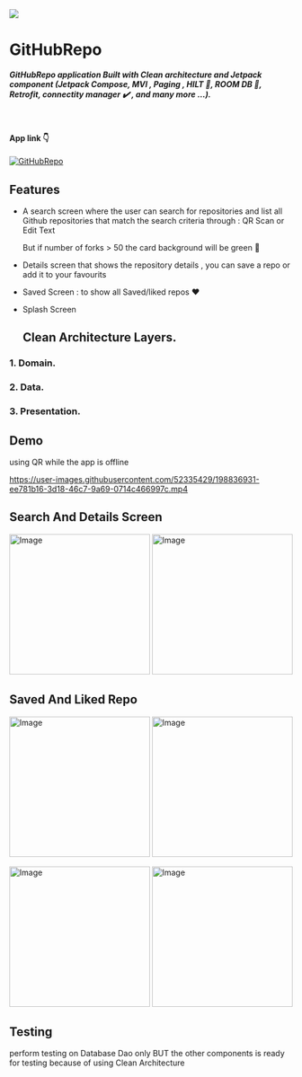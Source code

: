 
<img src="https://th.bing.com/th/id/OIP.Sfgbqcg35rCru0YB-IQwxgHaD4?pid=ImgDet&rs=1"/>

# GitHubRepo
 ***GitHubRepo application Built with Clean architecture and Jetpack component (Jetpack Compose, MVI , Paging
, HILT :syringe:, ROOM DB :floppy_disk:, Retrofit, connectity manager :heavy_check_mark: , and many more …).***

#### <br/><br/>App link 👇
[![GitHubRepo](https://img.shields.io/badge/GitHubRepo-APK-blue)](https://drive.google.com/file/d/17Pepi6GXcn6ug8IV8blDUF6-Y4aky-dW/view?usp=share_link)


## Features

- A search screen where the user can search for repositories and list all Github repositories that match the search criteria through : 
QR Scan or Edit Text

    But if number of forks > 50 the card background will be green :green_heart:	

- Details screen that shows the repository details , you can save a repo or add it to your favourits

- Saved Screen : to show all Saved/liked repos  :heart: 
   
- Splash Screen

    ## Clean Architecture Layers.

### 1. Domain.
### 2. Data.
### 3. Presentation.

 
## Demo
using QR while the app is offline

https://user-images.githubusercontent.com/52335429/198836931-ee781b16-3d18-46c7-9a69-0714c466997c.mp4

## Search And Details Screen

<img src="https://user-images.githubusercontent.com/52335429/198837971-b0713e5f-30aa-4b06-8c8e-7f8519f96cec.jpeg" alt="Image" width="250" /> <img src="https://user-images.githubusercontent.com/52335429/198901535-662e49fc-2be3-4860-889b-2fd57a597974.jpg"  alt="Image" width="250" />

## Saved And Liked Repo

 
 <img src="https://user-images.githubusercontent.com/52335429/199008849-6b1822b5-50a2-4cc5-96e7-80a7dfcca2a9.jpg" alt="Image" width="250" />  <img src="https://user-images.githubusercontent.com/52335429/199008878-5bd1295a-9663-4512-8c9c-ce2b567ba3e4.jpg" alt="Image" width="250" />


<img src="https://user-images.githubusercontent.com/52335429/198901536-d949dc87-6a8c-4b07-9731-06c2c7e304a5.jpg "  alt="Image" width="250" /> <img src="https://user-images.githubusercontent.com/52335429/198901534-b06f89ad-d450-4b6c-beca-16dc12a0cc82.jpg" alt="Image" width="250" /> 

## Testing

perform testing on Database Dao only BUT the other components is ready for testing because of using Clean Architecture


